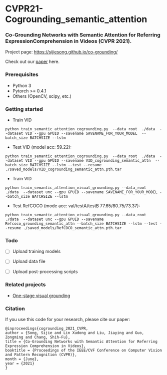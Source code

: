 # CVPR21-Cogrounding_semantic_attention

### Co-Grounding Networks with Semantic Attention for Referring ExpressionComprehension in Videos (CVPR 2021).

Project page: https://sijiesong.github.io/co-grounding/

Check out our [paper](<https://arxiv.org/abs/2103.12346>) here.


### Prerequisites
* Python 3
* Pytorch >= 0.4.1
* Others (OpenCV, scipy, etc.)

### Getting started
* Train VID
```
python train_semantic_attention_cogrounding.py  --data_root  ./data  --dataset VID --gpu GPUID --savename SAVENAME_FOR_YOUR_MODEL  --batch_size BATCHSIZE --lstm
```

* Test VID (model acc: 59.22):
```
python train_semantic_attention_cogrounding.py  --data_root  ./data  --dataset VID --gpu GPUID --savename VID_cogrounding_semantic_attn  --batch_size BATCHSIZE --lstm --test --resume ./saved_models/VID_cogrounding_semantic_attn.pth.tar
```

* Train VID
```
python train_semantic_attention_visual_grounding.py --data_root  ./data  --dataset unc --gpu GPUID --savename SAVENAME_FOR_YOUR_MODEL --batch_size BATCHSIZE --lstm
```

* Test RefCOCO (mode acc: val/testA/testB 77.65/80.75/73.37):
```
python train_semantic_attention_visual_grounding.py --data_root  ./data  --dataset unc --gpu GPUID --savename Refcoco_grounding_semantic_attn --batch_size BATCHSIZE --lstm --test --resume ./saved_models/RefCOCO_semantic_attn.pth.tar
```

### Todo
- [ ] Upload training models
- [ ] Upload data file
- [ ] Upload post-processing scripts


### Related projects

* [One-stage visual grounding](<https://github.com/zyang-ur/onestage_grounding>)


### Citation
If you use this code for your research, please cite our paper:

```
@inproceedings{cogrounding_2021_CVPR,
author = {Song, Sijie and Lin Xudong and Liu, Jiaying and Guo, Zongming and Chang, Shih-Fu},
title = {Co-Grounding Networks with Semantic Attention for Referring Expression Comprehension in Videos},
booktitle = {Proceedings of the IEEE/CVF Conference on Computer Vision and Pattern Recognition (CVPR)},
month = {June},
year = {2021}
}
```
